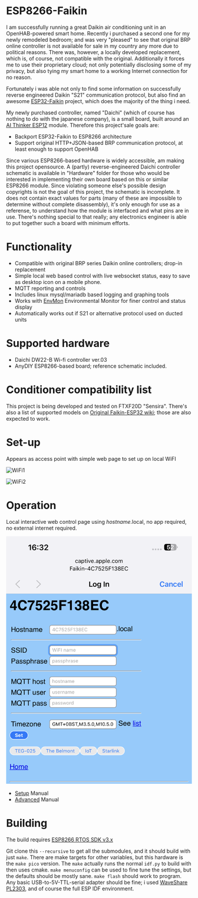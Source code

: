 # ESP8266-Faikin

I am successfully running a great Daikin air conditioning unit in an OpenHAB-powered smart home. Recently i purchased a second one for my newly
remodeled bedroom; and was very "pleased" to see that original BRP online controller is not available for sale in my country any more due to
political reasons. There was, however, a locally developed replacement, which is, of course, not compatible with the original. Additionally it
forces me to use their proprietary cloud; not only potentially disclosing some of my privacy, but also tying my smart home to a working Internet
connection for no reason.

Fortunately i was able not only to find some information on successfully reverse engineered Daikin "S21" communication protocol, but also find
an awesome [ESP32-Faikin](https://github.com/revk/ESP32-Faikin/tree/main/main) project, which does the majority of the thing i need.

My newly purchased controller, named "Daichi" (which of course has nothing to do with the japanese company), is a small board, built around
an [AI Thinker ESP12](https://docs.ai-thinker.com/_media/esp8266/docs/esp-12f_product_specification_en.pdf) module. Therefore this project'sale
goals are:

- Backport ESP32-Faikin to ESP8266 architecture
- Support original HTTP+JSON-based BRP communication protocol, at least enough to support OpenHAB

Since various ESP8266-based hardware is widely accessible, am making this project opensource. A (partly) reverse-engineered Daichi controller
schematic is available in "Hardware" folder for those who would be interested in implementing their own board based on this or similar ESP8266
module. Since violating someone else's possible design copyrights is not the goal of this project, the schematic is incomplete. It does not
contain exact values for parts (many of these are impossible to determine without complete disassembly), it's only enough for use as a referense,
to understand how the module is interfaced and what pins are in use. There's nothing special to that really; any electronics engineer is able to
put together such a board with minimum efforts.

# Functionality

* Compatible with original BRP series Daikin online controllers; drop-in replacement
* Simple local web based control with live websocket status, easy to save as desktop icon on a mobile phone.
* MQTT reporting and controls
* Includes linux mysql/mariadb based logging and graphing tools
* Works with [EnvMon](https://github.com/revk/ESP32-EnvMon) Environmental Monitor for finer control and status display
* Automatically works out if S21 or alternative protocol used on ducted units

# Supported hardware

* Daichi DW22-B Wi-fi controller ver.03
* AnyDIY ESP8266-based board; reference schematic included.

# Conditioner compatibility list

This project is being developed and tested on FTXF20D "Sensira". There's also a list of supported
models on [Original Faikin-ESP32 wiki](https://github.com/revk/ESP32-Faikin/wiki/List-of-confirmed-working-air-con-units);
those are also expected to work.

# Set-up

Appears as access point with simple web page to set up on local WiFI

![WiFi1](Manuals/WiFi1.png)

![WiFi2](Manuals/WiFi2.png)

# Operation

Local interactive web control page using *hostname*.local, no app required, no external internet required.

![WiFi3](Manuals/WiFi3.png)

- [Setup](Manuals/Setup.md) Manual
- [Advanced](Manuals/Advanced.md) Manual

# Building

The build requires [ESP8266 RTOS SDK v3.x](https://docs.espressif.com/projects/esp8266-rtos-sdk/en/latest/)

Git clone this `--recursive` to get all the submodules, and it should build with just `make`. There are make targets
for other variables, but this hardware is the `make pico` version. The `make` actually runs the normal `idf.py` to build with
then uses cmake. `make menuconfig` can be used to fine tune the settings, but the defaults should be mostly sane.
`make flash` should work to program. Any basic USB-to-5V-TTL-serial adapter should be fine; i used 
[WaveShare PL2303](https://www.waveshare.com/product/pl2303-usb-uart-board-type-a.htm), and of course the full ESP IDF
environment.

